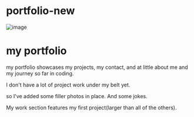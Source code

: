 # portfolio-new

![image](https://user-images.githubusercontent.com/112996304/192411196-f13159ec-2123-4bf1-a2bf-4cff929e5dc1.png)

# my portfolio

my portfolio showcases my projects, my contact, and at little about me and my journey so far in coding.

I don't have a lot of project work under my belt yet.

so I've added some filler photos in place. And some jokes.

My work section features my first project(larger than all of the others).
